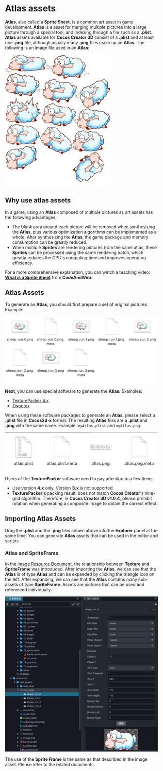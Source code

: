 # Atlas assets

__Atlas__, also called a __Sprite Sheet__, is a common art asset in game development. __Atlas__ is a asset for merging multiple pictures into a large picture through a special tool, and indexing through a file such as a **.plist**. __Atlas__ assets available for __Cocos Creator 3D__ consist of a **.plist** and at least one **.png** file, although usually many **.png** files make up an __Atlas__. The following is an image file used in an __Atlas__:

![atlas sheep](atlas/sheep_atlas.png)

## Why use atlas assets

In a game, using an __Atlas__ composed of multiple pictures as art assets has the following advantages:

  - The blank area around each picture will be removed when synthesizing the __Atlas__, plus various optimization algorithms can be implemented as a whole. After synthesizing the __Atlas__, the game package and memory consumption can be greatly reduced.
  - When multiple __Sprites__ are rendering pictures from the same atlas, these __Sprites__ can be processed using the same rendering batch, which greatly reduces the CPU's computing time and improves operating efficiency.

For a more comprehensive explanation, you can watch a teaching video: [__What is a Sprite Sheet__](https://www.codeandweb.com/what-is-a-sprite-sheet) from __CodeAndWeb__.

## Atlas Assets

To generate an __Atlas__, you should first prepare a set of original pictures. Example:

![single sheep](atlas/single_sheep.png)

__Next__, you can use special software to generate the __Atlas__. Examples:

  - [TexturePacker 4.x](https://www.codeandweb.com/texturepacker)
  - [Zwoptex](https://zwopple.com/zwoptex/)

When using these software packages to generate an __Atlas__, please select a **.plist** file in **Cocos2d-x** format. The resulting __Atlas__ files are a **.plist** and **.png** with the same name. Example: `myAtlas.plist` and `myAtlas.png`.

![atlas files](atlas/atlas_files.png)

Users of the __TexturePacker__ software need to pay attention to a few items:
  - Use version __4.x__ only. Version __3.x__ is not supported.
  - __TexturePacker__'s packing result, does not match __Cocos Creator__'s nine-grid algorithm. Therefore, in __Cocos Creator 3D v1.0.4__, please prohibit rotation when generating a composite image to obtain the correct effect.

## Importing Atlas Assets

Drag the **.plist** and the **.png** files shown above into the **Explorer** panel at the same time. You can generate __Atlas__ assets that can be used in the editor and scripts.

### Atlas and SpriteFrame

In the [Image Resource Document](../ui-system/components/editor/sprite.md), the relationship between __Texture__ and __SpriteFrame__ was introduced. After importing the __Atlas__, we can see that the __Atlas__ is of type __Atlas__ and can be expanded by clicking the triangle icon on the left. After expanding, we can see that the __Atlas__ contains many sub-assets of type __SpriteFrame__. Assets are pictures that can be used and referenced individually.

![sprite frame](atlas/spriteframes.png)

The use of the __Sprite Frame__ is the same as that described in the image asset. Please refer to the related documents.

<!-- ## 碎图转图集

在项目原型阶段或生产初期，美术资源的内容和结构变化都会比较频繁，我们通常会直接使用碎图（也就是多个单独的图片）来搭建场景和制作 UI。为了优化性能和节约包体，需要将碎图合并成图集。 -->
